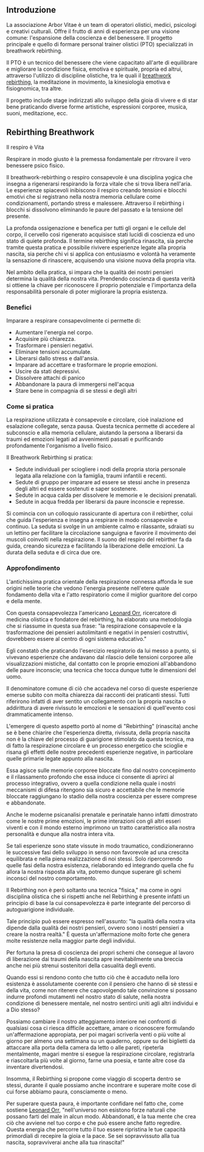 ## Introduzione

La associazione Arbor Vitae è un team di operatori olistici, medici,
psicologi e creativi culturali. Offre il frutto di anni di esperienza per una visione
comune: l'espansione della coscienza e del benessere. Il progetto principale e quello di
formare personal trainer olistici (PTO) specializzati in breathwork rebirthing.

Il PTO è un tecnico del benessere che viene capacitato all'arte di equilibrare e migliorare
la condizione fisica, emotiva e spirituale, propria ed altrui, attraverso l'utilizzo di
discipline olistiche, tra le quali il [breathwork rebirthing](#rebirthing-breathwork),
la meditazione in movimento, la kinesiologia emotiva
e fisiognomica, tra altre.

Il progetto include stage indirizzati allo sviluppo della gioia di vivere e di star bene
praticando diverse forme artistiche, espressioni corporee, musica, suoni, meditazione, ecc.

## Rebirthing Breathwork

Il respiro è Vita

Respirare in modo giusto è la premessa fondamentale per ritrovare il vero benessere psico fisico.

Il breathwork-rebirthing o respiro consapevole è una disciplina yogica che insegna a rigenerarsi respirando la forza vitale che si trova libera nell'aria. Le esperienze spiacevoli inibiscono il respiro creando tensioni e blocchi emotivi che si registrano nella nostra memoria cellulare come condizionamenti, portando stress e malessere. Attraverso il rebirthing i blocchi si dissolvono eliminando le paure del passato e la tensione del presente.

La profonda ossigenazione e benefica per tutti gli organi e le cellule del corpo, il cervello così rigenerato acquisisce stati lucidi di coscienza ed uno stato di quiete profonda. Il termine rebirthing significa rinascita, sia perche tramite questa pratica e possibile rivivere esperienze legate alla propria nascita, sia perche chi vi si applica con entusiasmo e volontà ha veramente la sensazione di rinascere, acquisendo una visione nuova della propria vita.

Nel ambito della pratica, si impara che la qualità dei nostri pensieri determina la qualità della nostra vita. Prendendo coscienza di questa verità si ottiene la chiave per riconoscere il proprio potenziale e l'importanza della responsabilità personale di poter migliorare la propria esistenza.

### Benefici

Imparare a respirare consapevolmente ci permette di:

- Aumentare l'energia nel corpo.
- Acquisire più chiarezza.
- Trasformare i pensieri negativi.
- Eliminare tensioni accumulate.
- Liberarsi dallo stress e dall'ansia.
- Imparare ad accettare e trasformare le proprie emozioni.
- Uscire da stati depressivi.
- Dissolvere attachi di panico
- Abbandonare la paura di immergersi nell'acqua
- Stare bene in compagnia di se stessi e degli altri

### Come si pratica

La respirazione utilizzata è consapevole e circolare, cioè inalazione ed esalazione collegate, senza pausa. Questa tecnica permette di accedere al subconscio e alla memoria cellulare, aiutando la persona a liberarsi da traumi ed emozioni legati ad avvenimenti passati e purificando profondamente l'organismo a livello fisico.

Il Breathwork Rebirthing si pratica:

- Sedute individuali per sciogliere i nodi della propria storia personale legata alla relazione con la famiglia, traumi infantili e recenti.
- Sedute di gruppo per imparare ad essere se stessi anche in presenza degli altri ed essere sostenuti e saper sostenere.
- Sedute in acqua calda per dissolvere le memorie e le decisioni prenatali.
- Sedute in acqua fredda per liberarsi da paure inconscie e represse.

Si comincia con un colloquio rassicurante di apertura con il rebirther, colui che guida l'esperienza e insegna a respirare in modo consapevole e continuo. La seduta si svolge in un ambiente calmo e rilassante, sdraiati su un lettino per facilitare la circolazione sanguigna e favorire il movimento dei muscoli coinvolti nella respirazione. Il suono del respiro del rebirther fa da guida, creando sicurezza e facilitando la liberazione delle emozioni. La durata della seduta e di circa due ore.

### Approfondimento

L'antichissima pratica orientale della respirazione connessa affonda le sue origini nelle teorie che vedono l'energia presente nell'etere quale fondamento della vita e l'atto respiratorio come il miglior guaritore del corpo e della mente.

Con questa consapevolezza l'americano [Leonard Orr](http://www.rebirthingbreathwork.com/ "www.rebirthingbreathwork.com"), ricercatore di medicina olistica e fondatore del rebirthing, ha elaborato una metodologia che si riassume in questa sua frase: "la respirazione consapevole e la trasformazione dei pensieri autolimitanti e negativi in pensieri costruttivi, dovrebbero essere al centro di ogni sistema educativo."

Egli constatò che praticando l'esercizio respiratorio da lui messo a punto, si vivevano esperienze che andavano dal rilascio delle tensioni corporee alle visualizzazioni mistiche, dal contatto con le proprie emozioni all'abbandono delle paure inconscie; una tecnica che tocca dunque tutte le dimensioni del uomo.

Il denominatore comune di ciò che accadeva nel corso di queste esperienze emerse subito con molta chiarezza dai racconti dei praticanti stessi. Tutti riferirono infatti di aver sentito un collegamento con la propria nascita o addirittura di avere rivissuto le emozioni e le sensazioni di quell'evento cosi drammaticamente intenso.

L'emergere di questo aspetto portò al nome di "Rebirthing" (rinascita) anche se è bene chiarire che l'esperienza diretta, rivissuta, della propria nascita non è la chiave del processo di guarigione stimolato da questa tecnica, ma di fatto la respirazione circolare è un processo energetico che scioglie e risana gli effetti delle nostre precedenti esperienze negative, in particolare quelle primarie legate appunto alla nascita.

Essa agisce sulle memorie corporee bloccate fino dal nostro concepimento e il rilassamento profondo che essa induce ci consente di aprirci al processo integrativo, ovvero a quella condizione nella quale i nostri meccanismi di difesa ritengono sia sicuro e accettabile che le memorie bloccate raggiungano lo stadio della nostra coscienza per essere comprese e abbandonate.

Anche le moderne psicanalisi prenatale e perinatale hanno infatti dimostrato come le nostre prime emozioni, le prime interazioni con gli altri esseri viventi e con il mondo esterno imprimono un tratto caratteristico alla nostra personalità e dunque alla nostra intera vita.

Se tali esperienze sono state vissute in modo traumatico, condizioneranno le successive fasi dello sviluppo in senso non favorevole ad una crescita equilibrata e nella piena realizzazione di noi stessi. Solo ripercorrendo quelle fasi della nostra esistenza, rielaborando ed integrando quella che fu allora la nostra risposta alla vita, potremo dunque superare gli schemi inconsci del nostro comportamento.

Il Rebirthing non è però soltanto una tecnica "fisica," ma come in ogni disciplina olistica che si rispetti anche nel Rebirthing è presente infatti un principio di base la cui consapevolezza è parte integrante del percorso di autoguarigione individuale.

Tale principio può essere espresso nell'assunto: "la qualità della nostra vita dipende dalla qualità dei nostri pensieri, ovvero sono i nostri pensieri a creare la nostra realtà." È questa un'affermazione molto forte che genera molte resistenze nella maggior parte degli individui.

Per fortuna la presa di coscienza dei propri schemi che consegue al lavoro di liberazione dai traumi della nascita apre inevitabilmente una breccia anche nei più strenui sostenitori della casualità degli eventi.

Quando essi si rendono conto che tutto ciò che è accaduto nella loro esistenza è assolutamente coerente con il pensiero che hanno di sè stessi e della vita, come non ritenere che capovolgendo tale convinzione si possano indurre profondi mutamenti nel nostro stato di salute, nella nostra condizione di benessere mentale, nel nostro sentirci uniti agli altri individui e a Dio stesso?

Possiamo cambiare il nostro atteggiamento interiore nei confronti di qualsiasi cosa ci riesca difficile accettare, amare o riconoscere formulando un'affermazione appropiata, per poi magari scriverla venti o più volte al giorno per almeno una settimana su un quaderno, oppure su dei biglietti da attaccare alla porta della camera da letto o alle pareti, ripeterla mentalmente, magari mentre si esegue la respirazione circolare, registrarla e riascoltarla più volte al giorno, farne una poesia, e tante altre cose da inventare divertendosi.

Insomma, il Rebirthing si propone come viaggio di scoperta dentro se stessi, durante il quale possiamo anche incontrare e superare molte cose di cui forse abbiamo paura, consciamente o meno.

Per superare questa paura, è importante confidare nel fatto che, come sostiene [Leonard Orr](http://www.rebirthingbreathwork.com/ "www.rebirthingbreathwork.com"), "nell'universo non esistono forze naturali che possano farti del male in alcun modo. Abbandonati, è la tua mente che crea ciò che avviene nel tuo corpo e che può essere anche fatto regredire. Questa energia che percorre tutto il tuo essere ripristina le tue capacità primordiali di recepire la gioia e la pace. Se sei sopravvissuto alla tua nascita, sopravviverai anche alla tua rinascita!"
